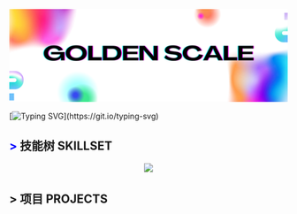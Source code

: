 <img src="https://github.com/golDen-Scale/golDen-Scale/blob/main/banner-1.png" width="1000">

[![Typing SVG](https://readme-typing-svg.demolab.com?font=Orbitron&size=30&duration=4000&pause=500&color=8FEC0F&background=FFA30C00&center=true&vCenter=true&width=800&height=60&lines=%F0%9F%91%8B+I+AM+A+CYBER-SECURITY+RESEARCHER.)](https://git.io/typing-svg)


## <span style="color: blue !important;">&gt;</span> 技能树 SKILLSET
<p align="center">
  <a href="https://skillicons.dev">
    <img src="https://skillicons.dev/icons?i=python,html,css,javascript,php,rust,bash,github,vim,powershell,kali,linux,windows" />
  </a>
</p>


## > 项目 PROJECTS
